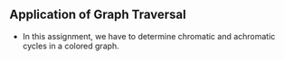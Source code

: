 ## Application of Graph Traversal
* In this assignment, we have to determine chromatic and achromatic cycles in a colored graph.
